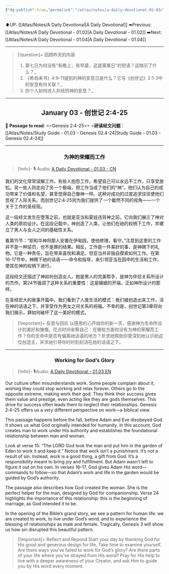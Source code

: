 ```yaml
---
{"dg-publish":true,"permalink":"/atlas/notes/a-daily-devotional-01-03/"}
---
```


⬆️UP: [[Atlas/Notes/A Daily Devotional\|A Daily Devotional]]
⬅️Previous: [[Atlas/Notes/A Daily Devotional - 01.02\|A Daily Devotional - 01.02]]
➡️Next: [[Atlas/Notes/A Daily Devotional - 01.04\|A Daily Devotional - 01.04]]

---

> [!question]+ 回顾昨天的内容
> 1. 第七日为何没有“有晚上，有早晨，这是第某日”的短语？这暗示了什么？_
> 2. 《希伯来书》4:9-11提到的神的安息日是什么？它与《创世记》2:1-3中的安息有何关联？_
> 3. 你个人如何进入并经历神的安息？_

---
## <center>January 03 - 创世记 2:4-25</center>

📖 **Passage to read**: ==Genesis 2:4-25==
⭐**研读经文问题**：[[Atlas/Notes/Study Guide - 01.03 - Genesis 02.4-24\|Study Guide - 01.03 - Genesis 02.4-24]]

---
### <center>为神的荣耀而工作</center>

> [!info]- 🎙️ Audio: [A Daily Devotional - 01.03 - CN](https://drive.google.com/file/d/1dSgSkM9mhdT81w-RXwJ2bGzn8LozMnE-/view?usp=drive_link)

我们的文化常常误解工作。有些人抱怨工作，希望自己可以永远不工作，只享受放松。另一些人则走向了另一个极端，把工作当成了他们的“神”。他们认为自己的成功带来了价值和名望，甚至觉得自己像神一样。这种对成功的过度追求往往使他们忽视了人际关系。而创世记2:4-25则为我们提供了一个截然不同的视角——一个关于工作的圣经观。

这一段经文发生在堕落之前，也就是亚当和夏娃违背神之前。它向我们展示了神对人类的原初设计。在这段记载中，神创造了人类，让他们在祂的权柄下工作，并建立了男人与女人之间的基础性关系。

看第15节：“耶和华神将那人安置在伊甸园，使他修理，看守。”注意到这里的工作并不是一种惩罚，也不是罪的结果。相反，工作是一件美好的事，是神赐下的礼物。它是一种责任，旨在带来喜悦和满足。但亚当并非独自摸索如何工作。在第16-17节中，神赐下祂的话语——命令和指导，来引领亚当在园中的生活和工作，使其在神的权柄下进行。

这段经文还描述了神如何创造女人。她是男人的完美帮手，是神为伴侣关系所设计的杰作。第24节强调了这种关系的重要性：这是婚姻的开端，正如神所设计的那样。

在圣经宏大的故事开篇中，我们看到了人类生活的模式：我们被创造出来工作，活在神的话语之下，并享受作为男女之间关系的祝福。不幸的是，创世记第3章将向我们揭示，罪如何破坏了这一美好的模式。

> [!important]+ 反思与回应
> 以感恩的心开始你的新一天，感谢神为生命所设计的美好和慷慨。花点时间省察自己：在哪些方面你没有为神的荣耀而工作？你的生命中是否有偏离祂话语的地方？祈求祂帮助你更深刻地认识祂这位创造主，并求祂引导你时时刻刻活在祂的话语之下。

---
### <center>Working for God’s Glory</center>

> [!info]- 🎙️Audio: [A Daily Devotional - 01.03 EN](https://drive.google.com/file/d/1nvVGxLSmLVWPZ2TnWXi-EWx2LOKOxg-X/view?usp=drive_link)

Our culture often misunderstands work. Some people complain about it, wishing they could stop working and relax forever. Others go to the opposite extreme, making work their god. They think their success gives them value and prestige, even acting like they are gods themselves. This drive for success often leads them to neglect their relationships. Genesis 2:4–25 offers us a very different perspective on work—a biblical view.

This passage happens before the fall, before Adam and Eve disobeyed God. It shows us what God originally intended for humanity. In this account, God creates man to work under His authority and establishes the foundational relationship between man and woman.

Look at verse 15: “The LORD God took the man and put him in the garden of Eden to work it and keep it.” Notice that work isn’t a punishment. It’s not a result of sin. Instead, work is a good thing, a gift from God. It’s a responsibility meant to bring joy and fulfillment. But Adam wasn’t left to figure it out on his own. In verses 16–17, God gives Adam His word—commands to follow—so that Adam’s work and life in the garden would be guided by God’s authority.

The passage also describes how God created the woman. She is the perfect helper for the man, designed by God for companionship. Verse 24 highlights the importance of this relationship: this is the beginning of marriage, as God intended it to be.

In the opening of the Bible’s grand story, we see a pattern for human life: we are created to work, to live under God’s word, and to experience the blessing of relationships as male and female. Tragically, Genesis 3 will show us how sin disrupted this beautiful pattern.

> [!important]+ Reflect and Repond
> Start your day by thanking God for His good and generous design for life. Take time to examine yourself. Are there ways you’ve failed to work for God’s glory? Are there parts of your life where you’ve strayed from His word? Pray for His help to live with a deeper awareness of your Creator, and ask Him to guide you by His word every moment.